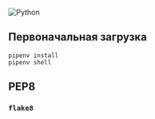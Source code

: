 ![Python](https://img.shields.io/badge/python-3670A0?style=for-the-badge&logo=python&logoColor=ffdd54)


## Первоначальная загрузка

```shell script
pipenv install
pipenv shell
```

## PEP8

### `flake8`